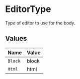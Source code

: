 # EditorType

Type of editor to use for the body.


## Values

| Name    | Value   |
| ------- | ------- |
| `Block` | block   |
| `Html`  | html    |